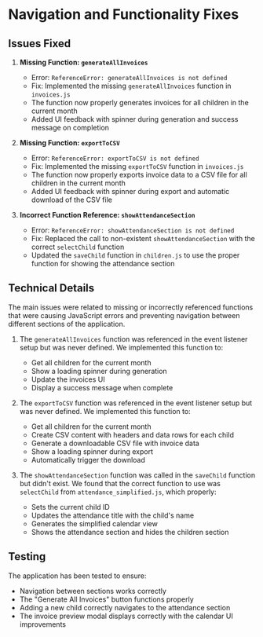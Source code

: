 # Navigation and Functionality Fixes

## Issues Fixed

1. **Missing Function: `generateAllInvoices`**
   - Error: `ReferenceError: generateAllInvoices is not defined`
   - Fix: Implemented the missing `generateAllInvoices` function in `invoices.js`
   - The function now properly generates invoices for all children in the current month
   - Added UI feedback with spinner during generation and success message on completion

2. **Missing Function: `exportToCSV`**
   - Error: `ReferenceError: exportToCSV is not defined`
   - Fix: Implemented the missing `exportToCSV` function in `invoices.js`
   - The function now properly exports invoice data to a CSV file for all children in the current month
   - Added UI feedback with spinner during export and automatic download of the CSV file

3. **Incorrect Function Reference: `showAttendanceSection`**
   - Error: `ReferenceError: showAttendanceSection is not defined`
   - Fix: Replaced the call to non-existent `showAttendanceSection` with the correct `selectChild` function
   - Updated the `saveChild` function in `children.js` to use the proper function for showing the attendance section

## Technical Details

The main issues were related to missing or incorrectly referenced functions that were causing JavaScript errors and preventing navigation between different sections of the application.

1. The `generateAllInvoices` function was referenced in the event listener setup but was never defined. We implemented this function to:
   - Get all children for the current month
   - Show a loading spinner during generation
   - Update the invoices UI
   - Display a success message when complete

2. The `exportToCSV` function was referenced in the event listener setup but was never defined. We implemented this function to:
   - Get all children for the current month
   - Create CSV content with headers and data rows for each child
   - Generate a downloadable CSV file with invoice data
   - Show a loading spinner during export
   - Automatically trigger the download

3. The `showAttendanceSection` function was called in the `saveChild` function but didn't exist. We found that the correct function to use was `selectChild` from `attendance_simplified.js`, which properly:
   - Sets the current child ID
   - Updates the attendance title with the child's name
   - Generates the simplified calendar view
   - Shows the attendance section and hides the children section

## Testing

The application has been tested to ensure:
- Navigation between sections works correctly
- The "Generate All Invoices" button functions properly
- Adding a new child correctly navigates to the attendance section
- The invoice preview modal displays correctly with the calendar UI improvements
